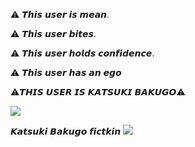 ⚠︎ 𝙏𝙝𝙞𝙨 𝙪𝙨𝙚𝙧 𝙞𝙨 𝙢𝙚𝙖𝙣.

⚠︎ 𝙏𝙝𝙞𝙨 𝙪𝙨𝙚𝙧 𝙗𝙞𝙩𝙚𝙨.

⚠︎ 𝙏𝙝𝙞𝙨 𝙪𝙨𝙚𝙧 𝙝𝙤𝙡𝙙𝙨 𝙘𝙤𝙣𝙛𝙞𝙙𝙚𝙣𝙘𝙚.

⚠︎ 𝙏𝙝𝙞𝙨 𝙪𝙨𝙚𝙧 𝙝𝙖𝙨 𝙖𝙣 𝙚𝙜𝙤

⚠︎𝙏𝙃𝙄𝙎 𝙐𝙎𝙀𝙍 𝙄𝙎 𝙆𝘼𝙏𝙎𝙐𝙆𝙄 𝘽𝘼𝙆𝙐𝙂𝙊⚠︎

<img src="https://i.pinimg.com/736x/54/30/0d/54300d022780134d0cba02b32c10f704.jpg"/></div>

𝙆𝙖𝙩𝙨𝙪𝙠𝙞 𝘽𝙖𝙠𝙪𝙜𝙤 𝙛𝙞𝙘𝙩𝙠𝙞𝙣
<img src="https://i.pinimg.com/1200x/9f/af/4a/9faf4a4a9950ab08a72ef3b2f5da02bc.jpg"/></div>
